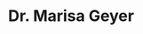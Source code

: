 ---
layout: about
inline: false
group: Collaborators
group_rank: 3
team_frontpage: true

title: Dr. Marisa Geyer
description: 
lastname: Geyer
publications: 'author^=*Geyer'

teaser: >
  Lecturer at UCT Mathematics and Applied Mathematics and researcher in the UCT HEPCAT research group. 
profile:
    name: Dr. Marisa Geyer
    align: right
    image: MGeyer.JPG
    role: Lecturer
    email: marisa.geyer@uct.ac.za
    orcid: 0000-0002-2822-1919
    website: www.marisageyer.co.za
    address: >
        University of Cape Town <br />
        Rondebosch<br />
        8001 Cape Town <br />
        South Africa

---